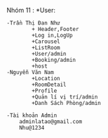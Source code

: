 Nhóm 11 :
*User:

    -Trần Thị Đan Như 
            + Header,Footer
            +Log in,LogUp
            +Carousel
            +ListRoom
            +User/admin
            +Booking/admin
            +host
    -Nguyễn Văn Nam
            +Location
            +RoomDetail
            +Profile
            +Quản lí vị trí/admin
            +Danh Sách Phòng/admin

    -Tài khoản Admin
        adminlatao@gmail.com
        Nhu@1234
                



